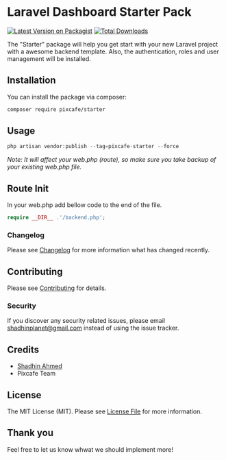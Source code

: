 # Laravel Dashboard Starter Pack

[![Latest Version on Packagist](https://img.shields.io/packagist/v/pixcafe/starter.svg?style=flat-square)](https://packagist.org/packages/pixcafe/starter)
[![Total Downloads](https://img.shields.io/packagist/dt/pixcafe/starter.svg?style=flat-square)](https://packagist.org/packages/pixcafe/starter)

The "Starter" package will help you get start with your new Laravel project with a awesome backend template. Also, the authentication, roles and user management will be installed.

## Installation

You can install the package via composer:

```bash
composer require pixcafe/starter
```

## Usage

```php
php artisan vendor:publish --tag=pixcafe-starter --force
```

*Note: It will affect your web.php (route), so make sure you take backup of your existing web.php file.*

## Route Init
In your web.php add bellow code to the end of the file.
```php
require __DIR__ .'/backend.php';
```

### Changelog

Please see [Changelog](CHANGELOG.md) for more information what has changed recently.

## Contributing

Please see [Contributing](CONTRIBUTING.md) for details.

### Security

If you discover any security related issues, please email shadhinplanet@gmail.com instead of using the issue tracker.

## Credits

- [Shadhin Ahmed](https://github.com/pixcafe)
- Pixcafe Team

## License

The MIT License (MIT). Please see [License File](LICENSE.md) for more information.

## Thank you

Feel free to let us know whwat we should implement more!
